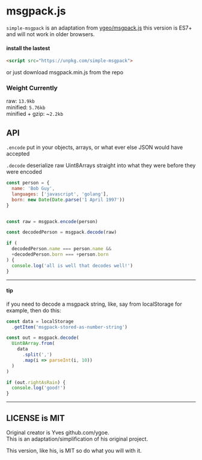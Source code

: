 # msgpack.js

``simple-msgpack`` is an adaptation from [ygeo/msgpack.js](https://github.com/ygoe/msgpack.js)
this version is ES7+ and will not work in older browsers.

#### install the lastest
```html
<script src="https://unpkg.com/simple-msgpack">
```
or just download msgpack.min.js from the repo

### Weight Currently

raw: ``13.9kb``  
minified: ``5.76kb``  
minified + gzip: ~``2.2kb``  

## API

``.encode`` put in your objects, arrays, or what ever else JSON would have accepted

``.decode`` deserialize raw Uint8Arrays straight into what they were before they were encoded

```js
const person = {
  name: 'Bob Guy',
  languages: ['javascript', 'golang'],
  born: new Date(Date.parse('1 April 1997'))
}


const raw = msgpack.encode(person)

const decodedPerson = msgpack.decode(raw)

if (
  decodedPerson.name === person.name &&
  +decodedPerson.born === +person.born
) {
  console.log('all is well that decodes well!')
}
```

---

#### tip

if you need to decode a msgpack string, like, say from localStorage for example,
then do this:
```js
const data = localStorage
  .getItem('msgpack-stored-as-number-string')

const out = msgpack.decode(
  Uint8Array.from(
    data
      .split(',')
      .map(i => parseInt(i, 10))
  )
)

if (out.rightAsRain) {
  console.log('good!')
}
```

---

## LICENSE is MIT

Original creator is Yves github.com/ygoe.  
This is an adaptation/simplification of
his original project.   

This version, like his, is MIT so do what you will with it.